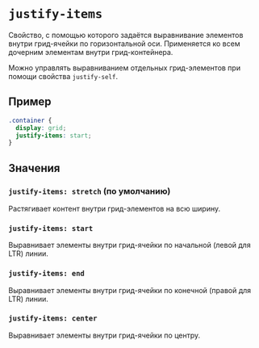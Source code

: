 # `justify-items`

Свойство, с помощью которого задаётся выравнивание элементов внутри грид-ячейки по горизонтальной оси. Применяется ко всем дочерним элементам внутри грид-контейнера.

Можно управлять выравниванием отдельных грид-элементов при помощи свойства `justify-self`.

## Пример

```css
.container {
  display: grid;
  justify-items: start;
}
```

## Значения

### `justify-items: stretch` (по умолчанию)

Растягивает контент внутри грид-элементов на всю ширину.

### `justify-items: start`

Выравнивает элементы внутри грид-ячейки по начальной (левой для LTR) линии.

### `justify-items: end`

Выравнивает элементы внутри грид-ячейки по конечной (правой для LTR) линии.

### `justify-items: center`

Выравнивает элементы внутри грид-ячейки по центру.
